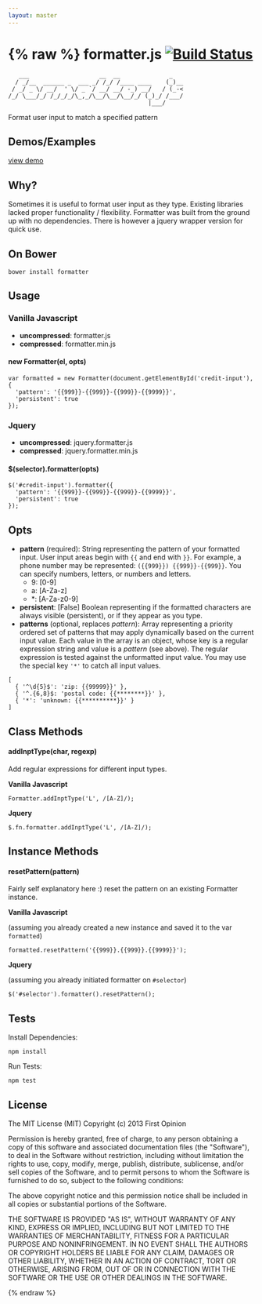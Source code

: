 ```yaml
---
layout: master
---
```

{% raw %}
formatter.js [![Build Status](https://travis-ci.org/firstopinion/formatter.js.png)](https://travis-ci.org/firstopinion/formatter.js)
============

       ___                    __  __              _   
      / _/__  ______ _  ___ _/ /_/ /____ ____    (_)__
     / _/ _ \/ __/  ' \/ _ `/ __/ __/ -_) __/   / (_-<
    /_/ \___/_/ /_/_/_/\_,_/\__/\__/\__/_/ (_)_/ /___/
                                            |___/     
                                            
Format user input to match a specified pattern



Demos/Examples
--------------

[view demo](http://firstopinion.github.io/formatter.js/demos.html)



Why?
----

Sometimes it is useful to format user input as they type. Existing libraries lacked proper functionality / flexibility. Formatter was built from the ground up with no dependencies. There is however a jquery wrapper version for quick use.



On Bower
--------

    bower install formatter



Usage
-----

### Vanilla Javascript

* **uncompressed**: formatter.js
* **compressed**: formatter.min.js

#### new Formatter(el, opts)

    var formatted = new Formatter(document.getElementById('credit-input'), {
      'pattern': '{{999}}-{{999}}-{{999}}-{{9999}}',
      'persistent': true
    });


### Jquery

* **uncompressed**: jquery.formatter.js
* **compressed**: jquery.formatter.min.js

#### $(selector).formatter(opts)

    $('#credit-input').formatter({
      'pattern': '{{999}}-{{999}}-{{999}}-{{9999}}',
      'persistent': true
    });



Opts
----

* **pattern** (required): String representing the pattern of your formatted input. User input areas begin with `{{` and end with `}}`. For example, a phone number may be represented: `({{999}}) {{999}}-{{999}}`. You can specify numbers, letters, or numbers and letters.
  * 9: [0-9]
  * a: [A-Za-z]
  * \*: [A-Za-z0-9] 
* **persistent**: \[False\] Boolean representing if the formatted characters are always visible (persistent), or if they appear as you type.
* **patterns** (optional, replaces *pattern*): Array representing a priority ordered set of patterns that may apply dynamically based on the current input value. Each value in the array is an object, whose key is a regular expression string and value is a *pattern* (see above). The regular expression is tested against the unformatted input value. You may use the special key `'*'` to catch all input values.
```
[
  { '^\d{5}$': 'zip: {{99999}}' },
  { '^.{6,8}$: 'postal code: {{********}}' },
  { '*': 'unknown: {{**********}}' }
]
```



Class Methods
-------------

#### addInptType(char, regexp)

Add regular expressions for different input types.

**Vanilla Javascript**

    Formatter.addInptType('L', /[A-Z]/);

**Jquery**

    $.fn.formatter.addInptType('L', /[A-Z]/);



Instance Methods
----------------

#### resetPattern(pattern)

Fairly self explanatory here :) reset the pattern on an existing Formatter instance.

**Vanilla Javascript**

(assuming you already created a new instance and saved it to the var `formatted`)

    formatted.resetPattern('{{999}}.{{999}}.{{9999}}');

**Jquery**

(assuming you already initiated formatter on `#selector`)

    $('#selector').formatter().resetPattern();



Tests
-----

Install Dependencies:
    
    npm install

Run Tests:
    
    npm test



License
-------

The MIT License (MIT) Copyright (c) 2013 First Opinion

Permission is hereby granted, free of charge, to any person obtaining a copy of this software and associated documentation files (the "Software"), to deal in the Software without restriction, including without limitation the rights to use, copy, modify, merge, publish, distribute, sublicense, and/or sell copies of the Software, and to permit persons to whom the Software is furnished to do so, subject to the following conditions:

The above copyright notice and this permission notice shall be included in all copies or substantial portions of the Software.

THE SOFTWARE IS PROVIDED "AS IS", WITHOUT WARRANTY OF ANY KIND, EXPRESS OR IMPLIED, INCLUDING BUT NOT LIMITED TO THE WARRANTIES OF MERCHANTABILITY, FITNESS FOR A PARTICULAR PURPOSE AND NONINFRINGEMENT. IN NO EVENT SHALL THE AUTHORS OR COPYRIGHT HOLDERS BE LIABLE FOR ANY CLAIM, DAMAGES OR OTHER LIABILITY, WHETHER IN AN ACTION OF CONTRACT, TORT OR OTHERWISE, ARISING FROM, OUT OF OR IN CONNECTION WITH THE SOFTWARE OR THE USE OR OTHER DEALINGS IN THE SOFTWARE.

{% endraw %}